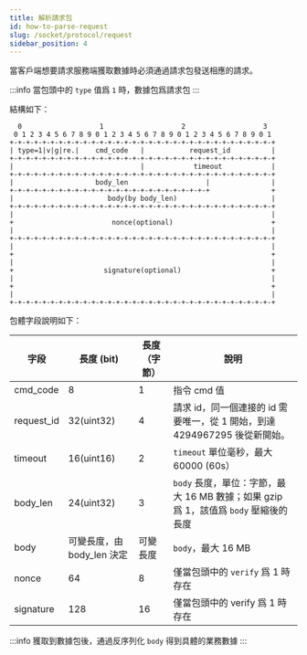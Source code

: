 ```yaml
---
title: 解析請求包
id: how-to-parse-request
slug: /socket/protocol/request
sidebar_position: 4
---
```


當客戶端想要請求服務端獲取數據時必須通過請求包發送相應的請求。

:::info
當包頭中的 `type` 值爲 `1` 時，數據包爲請求包
:::

結構如下：

```
  0                   1                   2                   3
 0 1 2 3 4 5 6 7 8 9 0 1 2 3 4 5 6 7 8 9 0 1 2 3 4 5 6 7 8 9 0 1
+-+-+-+-+-+-+-+-+-+-+-+-+-+-+-+-+-+-+-+-+-+-+-+-+-+-+-+-+-+-+-+-+
| type=1|v|g|re.|    cmd_code   |           request_id          |
+-+-+-+-+-+-+-+-+-+-+-+-+-+-+-+-+-+-+-+-+-+-+-+-+-+-+-+-+-+-+-+-+
|                               |            timeout            |
+-+-+-+-+-+-+-+-+-+-+-+-+-+-+-+-+-+-+-+-+-+-+-+-+-+-+-+-+-+-+-+-+
|                    body_len                   |               |
+-+-+-+-+-+-+-+-+-+-+-+-+-+-+-+-+-+-+-+-+-+-+-+-+               +
|                       body(by body_len)                       |
+-+-+-+-+-+-+-+-+-+-+-+-+-+-+-+-+-+-+-+-+-+-+-+-+-+-+-+-+-+-+-+-+
|                                                               |
+                        nonce(optional)                        +
|                                                               |
+-+-+-+-+-+-+-+-+-+-+-+-+-+-+-+-+-+-+-+-+-+-+-+-+-+-+-+-+-+-+-+-+
|                                                               |
+                                                               +
|                                                               |
+                      signature(optional)                      +
|                                                               |
+                                                               +
|                                                               |
+-+-+-+-+-+-+-+-+-+-+-+-+-+-+-+-+-+-+-+-+-+-+-+-+-+-+-+-+-+-+-+-+

```

包體字段說明如下：

| 字段       | 長度 (bit)                 | 長度（字節）| 說明                                                                                 |
| ---------- | -------------------------- | ------------ | ------------------------------------------------------------------------------------ |
| cmd_code   | 8                          | 1            | 指令 cmd 值                                                                          |
| request_id | 32(uint32)                 | 4            | 請求 id，同一個連接的 id 需要唯一，從 1 開始，到達 4294967295 後從新開始。           |
| timeout    | 16(uint16)                 | 2            | `timeout` 單位毫秒，最大 60000 (60s）                                            |
| body_len   | 24(uint32)                 | 3            | `body` 長度，單位：字節，最大 16 MB 數據；如果 gzip 爲 1，該值爲 `body` 壓縮後的長度 |
| body       | 可變長度，由 body_len 決定 | 可變長度     | `body`，最大 16 MB                                                                   |
| nonce      | 64                         | 8            | 僅當包頭中的 `verify` 爲 1 時存在                                                    |
| signature  | 128                        | 16           | 僅當包頭中的 verify 爲 1 時存在                                                      |

:::info
獲取到數據包後，通過反序列化 `body` 得到具體的業務數據
:::
